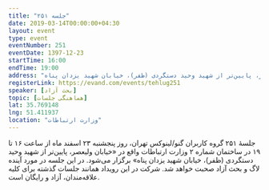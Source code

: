 ```yaml
---
title: "جلسه ۲۵۱"
date: 2019-03-14T00:00:00+04:30
layout: event
type: event
eventNumber: 251
eventDate: 1397-12-23
startTime: 16:00
endTime: 19:00
address: "ساختمان شماره ۲ وزارت ارتباطات واقع در «خیابان ولیعصر، پایین‌تر از شهید وحید دستگردی (ظفر)، خیابان شهید یزدان پناه"
registerLink: https://evand.com/events/tehlug251
speaker: [بحث آزاد]
topic: [هماهنگی جلسات] 
lat: 35.769148
lng: 51.411937
location: "وزارت ارتباطات"
---
```

جلسهٔ ۲۵۱ گروه کاربران گنو/لینوکس تهران، روز پنجشنبه ۲۳ اسفند ماه از ساعت ۱۶ تا ۱۹ در ساختمان شماره ۲ وزارت ارتباطات واقع در «خیابان ولیعصر، پایین‌تر از شهید وحید دستگردی (ظفر)، خیابان شهید یزدان پناه» برگزار می‌شود. در این جلسه در مورد آینده لاگ و بحث آزاد صحبت خواهد شد.
شرکت در این رویداد همانند جلسات گذشته برای کلیه علاقه‌مندان، آزاد و رایگان است.
